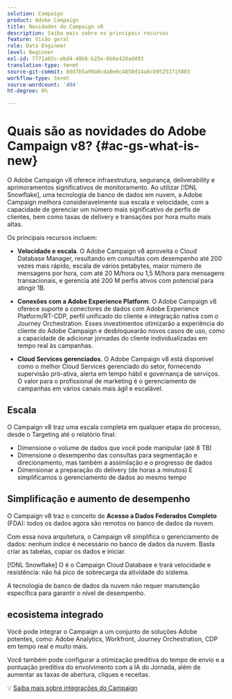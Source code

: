 ```yaml
---
solution: Campaign
product: Adobe Campaign
title: Novidades do Campaign v8
description: Saiba mais sobre os principais recursos
feature: Visão geral
role: Data Engineer
level: Beginner
exl-id: 7771a02c-ebd4-48b6-b25e-6b6e420ad493
translation-type: tm+mt
source-git-commit: 8dd7b5a99a0cda0e0c4850d14a6cb95253715803
workflow-type: tm+mt
source-wordcount: '404'
ht-degree: 0%

---
```


# Quais são as novidades do Adobe Campaign v8? {#ac-gs-what-is-new}

O Adobe Campaign v8 oferece infraestrutura, segurança, deliverability e aprimoramentos significativos de monitoramento. Ao utilizar [!DNL Snowflake], uma tecnologia de banco de dados em nuvem, a Adobe Campaign melhora consideravelmente sua escala e velocidade, com a capacidade de gerenciar um número mais significativo de perfis de clientes, bem como taxas de delivery e transações por hora muito mais altas.

Os principais recursos incluem:

* **Velocidade e escala**. O Adobe Campaign v8 aproveita o Cloud Database Manager, resultando em consultas com desempenho até 200 vezes mais rápido, escala de vários petabytes, maior número de mensagens por hora, com até 20 M/hora ou 1,5 M/hora para mensagens transacionais, e gerencia até 200 M perfis ativos com potencial para atingir 1B.

* **Conexões com a Adobe Experience Platform**. O Adobe Campaign v8 oferece suporte a conectores de dados com Adobe Experience Platform/RT-CDP, perfil unificado do cliente e integração nativa com o Journey Orchestration. Esses investimentos otimizarão a experiência do cliente do Adobe Campaign e desbloquearão novos casos de uso, como a capacidade de adicionar jornadas do cliente individualizadas em tempo real às campanhas.

* **Cloud Services gerenciados**. O Adobe Campaign v8 está disponível como o melhor Cloud Services gerenciado do setor, fornecendo supervisão pró-ativa, alerta em tempo hábil e governança de serviços. O valor para o profissional de marketing é o gerenciamento de campanhas em vários canais mais ágil e escalável.

## Escala

O Campaign v8 traz uma escala completa em qualquer etapa do processo, desde o Targeting até o relatório final:

* Dimensione o volume de dados que você pode manipular (até 8 TB)
* Dimensione o desempenho das consultas para segmentação e direcionamento, mas também a assimilação e o progresso de dados
* Dimensionar a preparação do delivery (de horas a minutos)
E simplificamos o gerenciamento de dados ao mesmo tempo

## Simplificação e aumento de desempenho

O Campaign v8 traz o conceito de **Acesso a Dados Federados Completo** (FDA): todos os dados agora são remotos no banco de dados da nuvem.

Com essa nova arquitetura, o Campaign v8 simplifica o gerenciamento de dados: nenhum índice é necessário no banco de dados da nuvem. Basta criar as tabelas, copiar os dados e iniciar.

[!DNL Snowflake] O é o Campaign Cloud Database e trará velocidade e resistência: não há pico de sobrecarga da atividade do sistema.

A tecnologia de banco de dados da nuvem não requer manutenção específica para garantir o nível de desempenho.

## ecosistema integrado

Você pode integrar o Campaign a um conjunto de soluções Adobe potentes, como: Adobe Analytics, Workfront, Journey Orchestration, CDP em tempo real e muito mais.

Você também pode configurar a otimização preditiva do tempo de envio e a pontuação preditiva do envolvimento com a IA do Jornada, além de aumentar as taxas de abertura, cliques e receitas.

:bulb: [Saiba mais sobre integrações do Campaign](../connect/integration.md)

